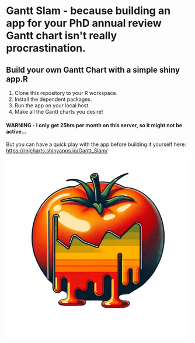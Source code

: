 # Gantt Slam - because building an app for your PhD annual review Gantt chart isn't really procrastination. 

## Build your own Gantt Chart with a simple shiny app.R

1. Clone this repository to your R workspace.
2. Install the dependent packages.
3. Run the app on your local host.
4. Make all the Gantt charts you desire!

#### WARNING - I only get 25hrs per month on this server, so it might not be active... 
But you can have a quick play with the app before building it yourself here: https://rnjcharts.shinyapps.io/Gantt_Slam/
![Tomato Gannt](https://github.com/rnjefferies/gantt-slam/blob/master/ganttSlam/www/logo.png?,raw=true)

